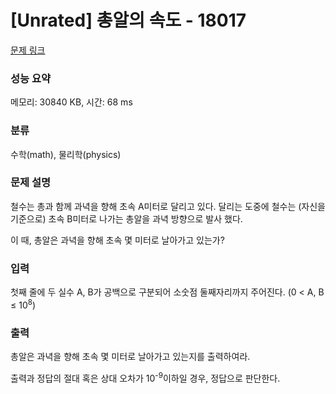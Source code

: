 # [Unrated] 총알의 속도 - 18017 

[문제 링크](https://www.acmicpc.net/problem/18017) 

### 성능 요약

메모리: 30840 KB, 시간: 68 ms

### 분류

수학(math), 물리학(physics)

### 문제 설명

<p>철수는 총과 함께 과녁을 향해 초속 A미터로 달리고 있다. 달리는 도중에 철수는 (자신을 기준으로) 초속 B미터로 나가는 총알을 과녁 방향으로 발사 했다.</p>

<p>이 때, 총알은 과녁을 향해 초속 몇 미터로 날아가고 있는가?</p>

### 입력 

 <p>첫째 줄에 두 실수 A, B가 공백으로 구분되어 소숫점 둘째자리까지 주어진다. (0 < A, B ≤ 10<sup>8</sup>)</p>

### 출력 

 <p>총알은 과녁을 향해 초속 몇 미터로 날아가고 있는지를 출력하여라.</p>

<p>출력과 정답의 절대 혹은 상대 오차가 10<sup>-9</sup>이하일 경우, 정답으로 판단한다.</p>

